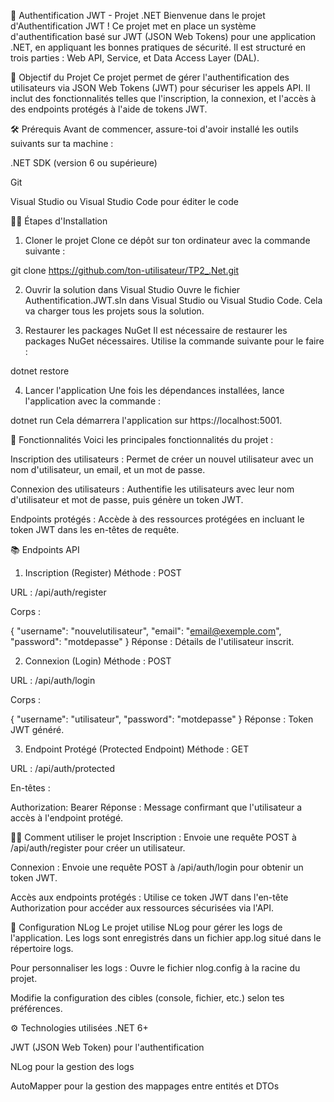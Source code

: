 🚀 Authentification JWT - Projet .NET
Bienvenue dans le projet d'Authentification JWT ! Ce projet met en place un système d'authentification basé sur JWT (JSON Web Tokens) pour une application .NET, en appliquant les bonnes pratiques de sécurité. Il est structuré en trois parties : Web API, Service, et Data Access Layer (DAL).

🎯 Objectif du Projet
Ce projet permet de gérer l'authentification des utilisateurs via JSON Web Tokens (JWT) pour sécuriser les appels API. Il inclut des fonctionnalités telles que l'inscription, la connexion, et l'accès à des endpoints protégés à l'aide de tokens JWT.

🛠️ Prérequis
Avant de commencer, assure-toi d'avoir installé les outils suivants sur ta machine :

.NET SDK (version 6 ou supérieure)

Git

Visual Studio ou Visual Studio Code pour éditer le code

🚶‍♂️ Étapes d'Installation

1. Cloner le projet
Clone ce dépôt sur ton ordinateur avec la commande suivante :

git clone https://github.com/ton-utilisateur/TP2_.Net.git

2. Ouvrir la solution dans Visual Studio
Ouvre le fichier Authentification.JWT.sln dans Visual Studio ou Visual Studio Code. Cela va charger tous les projets sous la solution.

3. Restaurer les packages NuGet
Il est nécessaire de restaurer les packages NuGet nécessaires. Utilise la commande suivante pour le faire :

dotnet restore

4. Lancer l'application
Une fois les dépendances installées, lance l'application avec la commande :

dotnet run
Cela démarrera l'application sur https://localhost:5001.

🔐 Fonctionnalités
Voici les principales fonctionnalités du projet :

Inscription des utilisateurs : Permet de créer un nouvel utilisateur avec un nom d'utilisateur, un email, et un mot de passe.

Connexion des utilisateurs : Authentifie les utilisateurs avec leur nom d'utilisateur et mot de passe, puis génère un token JWT.

Endpoints protégés : Accède à des ressources protégées en incluant le token JWT dans les en-têtes de requête.

📚 Endpoints API

1. Inscription (Register)
Méthode : POST

URL : /api/auth/register

Corps :

{
  "username": "nouvelutilisateur",
  "email": "email@exemple.com",
  "password": "motdepasse"
}
Réponse : Détails de l'utilisateur inscrit.

2. Connexion (Login)
Méthode : POST

URL : /api/auth/login

Corps :

{
  "username": "utilisateur",
  "password": "motdepasse"
}
Réponse : Token JWT généré.

3. Endpoint Protégé (Protected Endpoint)
Méthode : GET

URL : /api/auth/protected

En-têtes :

Authorization: Bearer <ton-token-jwt>
Réponse : Message confirmant que l'utilisateur a accès à l'endpoint protégé.

🧑‍💻 Comment utiliser le projet
Inscription : Envoie une requête POST à /api/auth/register pour créer un utilisateur.

Connexion : Envoie une requête POST à /api/auth/login pour obtenir un token JWT.

Accès aux endpoints protégés : Utilise ce token JWT dans l'en-tête Authorization pour accéder aux ressources sécurisées via l'API.

📄 Configuration NLog
Le projet utilise NLog pour gérer les logs de l'application. Les logs sont enregistrés dans un fichier app.log situé dans le répertoire logs.

Pour personnaliser les logs :
Ouvre le fichier nlog.config à la racine du projet.

Modifie la configuration des cibles (console, fichier, etc.) selon tes préférences.

⚙️ Technologies utilisées
.NET 6+

JWT (JSON Web Token) pour l'authentification

NLog pour la gestion des logs

AutoMapper pour la gestion des mappages entre entités et DTOs
